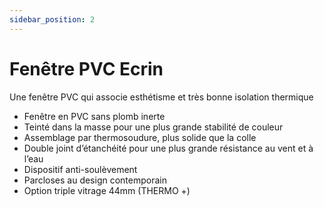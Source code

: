 ```yaml
---
sidebar_position: 2
---
```


# Fenêtre PVC Ecrin

Une fenêtre PVC qui associe esthétisme et très bonne isolation thermique
* Fenêtre en PVC sans plomb inerte
* Teinté dans la masse pour une plus grande stabilité de couleur
* Assemblage par thermosoudure, plus solide que la colle
* Double joint d’étanchéité pour une plus grande résistance au vent et à l’eau
* Dispositif anti-soulèvement
* Parcloses au design contemporain
* Option triple vitrage 44mm (THERMO +)